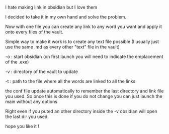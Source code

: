I hate making link in obsidian but I love them

I decided to take it in my own hand and solve the problem.

Now with one file you can create any link to any word you want and apply it onto every files of the vault. 

Simple way to make it work is to create any text file possible (I usually just use the same .md as every other "text" file in the vault) 

-o : start obsidian (on first launch you will need to indicate the emplacement of the .exe) 

-v : directory of the vault to update 

-t : path to the file where all the words are linked to all the links 

the conf file update automatically to remember the last directory and link file you used. So once this is done if you do not change you can just launch the main without any options


Right even if you puted an other directory inside the -v obsidian will open the last dir you used. 


hope you like it ! 
